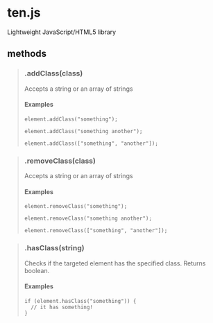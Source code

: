 ten.js
======

Lightweight JavaScript/HTML5 library

## methods

> ### .addClass(class)
> Accepts a string or an array of strings
> #### Examples
> ```
> element.addClass("something");
> ```
> ```
> element.addClass("something another");
> ```
> ```
> element.addClass(["something", "another"]);
> ```

> ### .removeClass(class)
> Accepts a string or an array of strings
> #### Examples
> ```
> element.removeClass("something");
> ```
> ```
> element.removeClass("something another");
> ```
> ```
> element.removeClass(["something", "another"]);
> ```

> ### .hasClass(string)
> Checks if the targeted element has the specified class. Returns boolean.
> #### Examples
> ```
> if (element.hasClass("something")) {
>   // it has something!
> }
> ```
